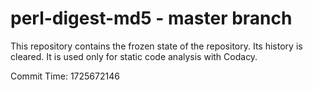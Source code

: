 # perl-digest-md5 - master branch

This repository contains the frozen state of the repository.
Its history is cleared. It is used only for static code
analysis with Codacy.

Commit Time: 1725672146